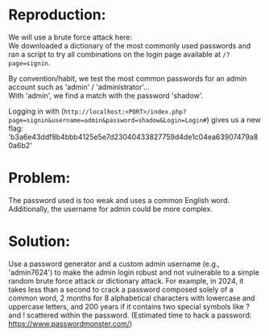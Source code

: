 # Reproduction:  
We will use a brute force attack here:  
We downloaded a dictionary of the most commonly used passwords and ran a script to try all combinations on the login page available at `/?page=signin`.  

By convention/habit, we test the most common passwords for an admin account such as 'admin' / 'administrator'...  
With 'admin', we find a match with the password 'shadow'.  

Logging in with (`http://localhost:<PORT>/index.php?page=signin&username=admin&password=shadow&Login=Login#`) gives us a new flag:  
'b3a6e43ddf8b4bbb4125e5e7d23040433827759d4de1c04ea63907479a80a6b2'  

# Problem:  
The password used is too weak and uses a common English word. Additionally, the username for admin could be more complex.  

# Solution:  
Use a password generator and a custom admin username (e.g., 'admin7624') to make the admin login robust and not vulnerable to a simple random brute force attack or dictionary attack. For example, in 2024, it takes less than a second to crack a password composed solely of a common word, 2 months for 8 alphabetical characters with lowercase and uppercase letters, and 200 years if it contains two special symbols like ? and ! scattered within the password. (Estimated time to hack a password: https://www.passwordmonster.com/)